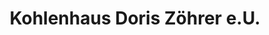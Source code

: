 ---
title: "Kohlenhaus Doris Zöhrer e.U."
url: /graz/kohlenhaus-doris-zoehrer-e-u/
shop: Treibstoff
---